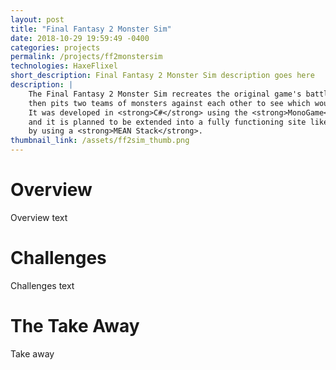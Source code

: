 ```yaml
---
layout: post
title: "Final Fantasy 2 Monster Sim"
date: 2018-10-29 19:59:49 -0400
categories: projects
permalink: /projects/ff2monstersim
technologies: HaxeFlixel
short_description: Final Fantasy 2 Monster Sim description goes here
description: |
    The Final Fantasy 2 Monster Sim recreates the original game's battle system
    then pits two teams of monsters against each other to see which would win. <br/>
    It was developed in <strong>C#</strong> using the <strong>MonoGame</strong> engine
    and it is planned to be extended into a fully functioning site like <a href="http://saltybet.com/">SaltyBet</a> 
    by using a <strong>MEAN Stack</strong>.
thumbnail_link: /assets/ff2sim_thumb.png
---
```


# Overview
Overview text

# Challenges
Challenges text

# The Take Away
Take away